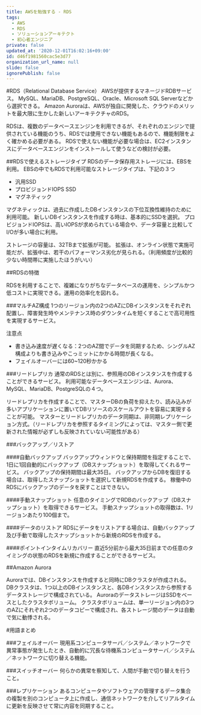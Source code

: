 ```yaml
---
title: AWSを勉強する - RDS
tags:
  - AWS
  - RDS
  - ソリューションアーキテクト
  - 初心者エンジニア
private: false
updated_at: '2020-12-01T16:02:16+09:00'
id: d46f1981560cac5e3d77
organization_url_name: null
slide: false
ignorePublish: false
---
```

#RDS（Relational Database Service）
AWSが提供するマネージドRDBサービス。
MySQL、MariaDB、PostgreSQL、Oracle、Microsoft SQL Serverなどから選択できる。
Amazon Auroraは、AWSが独自に開発した、クラウドのメリットを最大限に生かした新しいアーキテクチャのRDS。

RDSは、複数のデータベースエンジンを利用できるが、それぞれのエンジンで提供されている機能のうち、RDSでは使用できない機能もあるので、機能制限をよく確かめる必要がある。
RDSで使えない機能が必要な場合は、EC2インスタンスにデータベースエンジンをインストールして使うなどの検討が必要。

##RDSで使えるストレージタイプ
RDSのデータ保存用ストレージには、EBSを利用。
EBSの中でもRDSで利用可能なストレージタイプは、下記の３つ

- 汎用SSD
- プロビジョンドIOPS SSD
- マグネティック

マグネティックは、過去に作成したDBインスタンスの下位互換性維持のために利用可能。
新しいDBインスタンスを作成する時は、基本的にSSDを選択。
プロビジョンドIOPSは、高いIOPSが求められている場合や、データ容量と比較してI/Oが多い場合に利用。

ストレージの容量は、32TBまで拡張が可能。
拡張は、オンライン状態で実施可能だが、拡張中は、若干のパフォーマンス劣化が見られる。（利用頻度が比較的少ない時間帯に実施したほうがいい）

##RDSの特徴

RDSを利用することで、複雑になりがちなデータベースの運用を、シンプルかつ低コストに実現できる。運用の効率化を図れる。

###マルチAZ構成
1つのリージョン内の2つのAZにDBインスタンスをそれぞれ配置し、障害発生時やメンテナンス時のダウンタイムを短くすることで高可用性を実現するサービス。

注意点

- 書き込み速度が遅くなる：2つのAZ間でデータを同期するため、シングルAZ構成よりも書き込みやこっミットにかかる時間が長くなる。
- フェイルオーバーには60~120秒かかる

###リードレプリカ
通常のRDSとは別に、参照用のDBインスタンスを作成することができるサービス。
利用可能なデータベースエンジンは、Aurora、MySQL、MariaDB、PostgreSQLの４つ。

リードレプリカを作成することで、マスターDBの負荷を抑えたり、読み込みが多いアプリケーションに置いてDBリソースのスケールアウトを容易に実現することが可能。
マスターとリードレプリカのデータ同期は、非同期レプリケーション方式。（リードレプリカを参照するタイミングによっては、マスター側で更新された情報が必ずしも反映されていない可能性がある）

###バックアップ／リストア

####自動バックアップ
バックアップウィンドウと保持期間を指定することで、1日に1回自動的にバックアップ（DBスナップショット）を取得してくれるサービス。
バックアップの保持期間は最大35日。
バックアップからDBを復旧する場合は、取得したスナップショットを選択して新規RDSを作成する。
稼働中のRDSにバックアップのデータを戻すことはできない。

####手動スナップショット
任意のタイミングでRDBのバックアップ（DBスナップショット）を取得できるサービス。
手動スナップショットの取得数は、1リージョンあたり100個まで。

####データのリストア
RDSにデータをリストアする場合は、自動バックアップ及び手動で取得したスナップショットから新規のRDSを作成する。

####ポイントインタイムリカバリー
直近5分前から最大35日前までの任意のタイミングの状態のRDSを新規に作成することができるサービス。

##Amazon Aurora

Auroraでは、DBインスタンスを作成すると同時にDBクラスタが作成される。
DBクラスタは、1つ以上のDBインスタンスと、各DBインスタンスから参照するデータストレージで構成されている。
AuroraのデータストレージはSSDをベースとしたクラスタボリューム。
クラスタボリュームは、単一リージョン内の3つのAZにそれぞれ2つのデータコピーで構成され、各ストレージ間のデータは自動で気に動悸される。





#用語まとめ

###フェイルオーバー
現用系コンピュータサーバ／システム／ネットワークで異常事態が発生したとき、自動的に冗長な待機系コンピュータサーバ／システム／ネットワークに切り替える機能。

###スイッチオーバー
何らかの異常を察知して、人間が手動で切り替えを行うこと。

###レプリケーション
あるコンピュータやソフトウェアの管理するデータ集合の複製を別のコンピュータ上に作成し、通信ネットワークを介してリアルタイムに更新を反映させて常に内容を同期すること。
